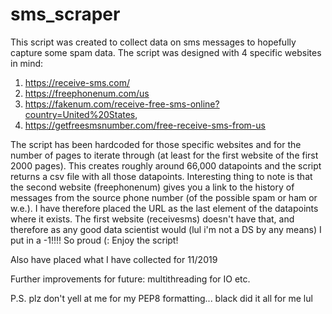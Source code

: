 # sms_scraper

This script was created to collect data on sms messages to hopefully capture some spam data. The script was designed with 4 specific websites in mind:

1. https://receive-sms.com/
2. https://freephonenum.com/us
3. https://fakenum.com/receive-free-sms-online?country=United%20States, 
4. https://getfreesmsnumber.com/free-receive-sms-from-us


The script has been hardcoded for those specific websites and for the number of pages to iterate through (at least for the first website of the first 2000 pages). This creates roughly around 66,000 datapoints and the script returns a csv file with all those datapoints. Interesting thing to note is that the second website (freephonenum) gives you a link to the history of messages from the source phone number (of the possible spam or ham or w.e.). I have therefore placed the URL as the last element of the datapoints where it exists. The first website (receivesms) doesn't have that, and therefore as any good data scientist would (lul i'm not a DS by any means) I put in a -1!!!! So proud (: Enjoy the script!

Also have placed what I have collected for 11/2019

Further improvements for future:
multithreading for IO
etc.

P.S. plz don't yell at me for my PEP8 formatting... black did it all for me lul
